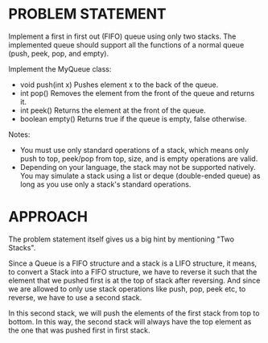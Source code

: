 # PROBLEM STATEMENT

Implement a first in first out (FIFO) queue using only two stacks. The implemented queue should support all the functions of a normal queue (push, peek, pop, and empty).

Implement the MyQueue class:

 - void push(int x) Pushes element x to the back of the queue.
 - int pop() Removes the element from the front of the queue and returns it.
 - int peek() Returns the element at the front of the queue.
 - boolean empty() Returns true if the queue is empty, false otherwise.


Notes:

 - You must use only standard operations of a stack, which means only push to top, peek/pop from top, size, and is empty operations are valid.
 - Depending on your language, the stack may not be supported natively. You may simulate a stack using a list or deque (double-ended queue) as long as you use only a stack's standard operations.


# APPROACH

The problem statement itself gives us a big hint by mentioning "Two Stacks".

Since a Queue is a FIFO structure and a stack is a LIFO structure, it means, to convert a Stack into a FIFO structure, we have to reverse it such that the element that we pushed first is at the top of stack after reversing. And since we are allowed to only use stack operations like push, pop, peek etc, to reverse, we have to use a second stack.

In this second stack, we will push the elements of the first stack from top to bottom. In this way, the second stack will always have the top element as the one that was pushed first in first stack.